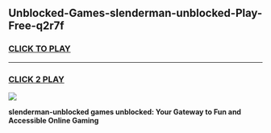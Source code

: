 
## Unblocked-Games-slenderman-unblocked-Play-Free-q2r7f
<h3>
<a href="https://premium76.site?title=slenderman-unblocked&ref=10A">CLICK TO PLAY</a></h3>
<hr>

<h3>
<a href="https://premium76.site?title=slenderman-unblocked&ref=10A">CLICK 2 PLAY</a>
  
</h3>

<a href="https://premium76.site?title=slenderman-unblocked&ref=10A"><img src="https://clearcache.store/games.png"></a>


**slenderman-unblocked games unblocked: Your Gateway to Fun and Accessible Online Gaming**
